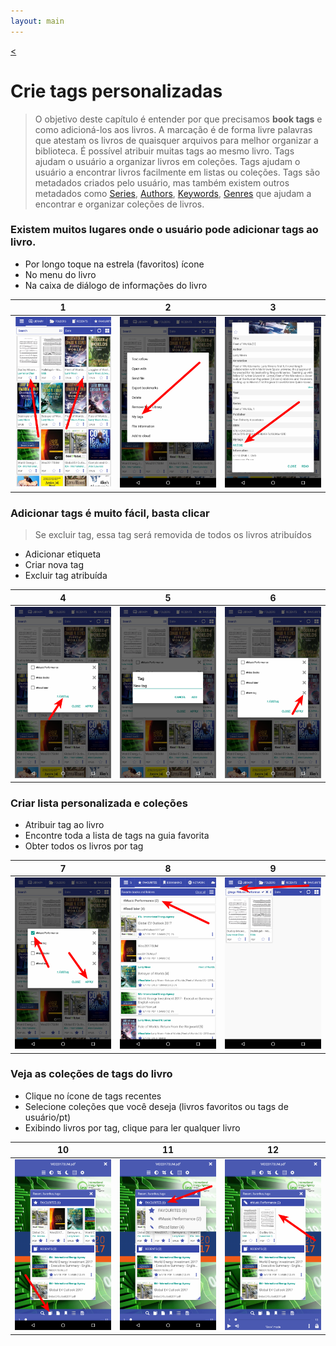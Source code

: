```yaml
---
layout: main
---
```

[<](/wiki/faq/pt)

# Crie tags personalizadas

> O objetivo deste capítulo é entender por que precisamos __book tags__ e como adicioná-los aos livros. A marcação é de forma livre
palavras que atestam os livros de quaisquer arquivos para melhor organizar a biblioteca. É possível atribuir muitas tags ao mesmo livro. Tags ajudam o usuário a organizar livros
em coleções. Tags ajudam o usuário a encontrar livros facilmente em listas ou coleções.
Tags são metadados criados pelo usuário, mas também existem outros metadados como [Series](), [Authors](), [Keywords](), [Genres]() que ajudam a
encontrar e organizar coleções de livros.

### Existem muitos lugares onde o usuário pode __adicionar tags__ ao livro.

* Por longo toque na estrela (favoritos) ícone
* No menu do livro
* Na caixa de diálogo de informações do livro

|1|2|3|
|-|-|-|
|![](1.png)|![](2.png)|![](3.png)|

### Adicionar tags é muito fácil, basta clicar

> Se excluir tag, essa tag será removida de todos os livros atribuídos

* Adicionar etiqueta
* Criar nova tag
* Excluir tag atribuída

|4|5|6|
|-|-|-|
|![](4.png)|![](5.png)|![](6.png)|


### Criar lista personalizada e coleções

* Atribuir tag ao livro
* Encontre toda a lista de tags na guia favorita
* Obter todos os livros por tag

|7|8|9|
|-|-|-|
|![](7.png)|![](8.png)|![](9.png)|

### Veja as coleções de tags do livro

* Clique no ícone de tags recentes
* Selecione coleções que você deseja (livros favoritos ou tags de usuário/pt)
* Exibindo livros por tag, clique para ler qualquer livro

|10|11|12|
|-|-|-|
|![](10.png)|![](11.png)|![](12.png)|

